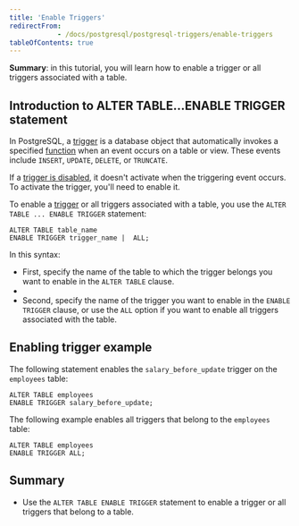 ```yaml
---
title: 'Enable Triggers'
redirectFrom: 
            - /docs/postgresql/postgresql-triggers/enable-triggers
tableOfContents: true
---
```



**Summary**: in this tutorial, you will learn how to enable a trigger or all triggers associated with a table.

## Introduction to ALTER TABLE...ENABLE TRIGGER statement

In PostgreSQL, a [trigger](/docs/postgresql/postgresql-triggers/introduction-postgresql-trigger) is a database object that automatically invokes a specified [function](/docs/postgresql/postgresql-plpgsql/postgresql-create-function) when an event occurs on a table or view. These events include `INSERT`, `UPDATE`, `DELETE`, or `TRUNCATE`.

If a [trigger is disabled](/docs/postgresql/postgresql-triggers/managing-postgresql-trigger), it doesn't activate when the triggering event occurs. To activate the trigger, you'll need to enable it.

To enable a [trigger](/docs/postgresql/postgresql-triggers) or all triggers associated with a table, you use the `ALTER TABLE ... ENABLE TRIGGER` statement:

```
ALTER TABLE table_name
ENABLE TRIGGER trigger_name |  ALL;
```

In this syntax:

- First, specify the name of the table to which the trigger belongs you want to enable in the `ALTER TABLE` clause.
-
- Second, specify the name of the trigger you want to enable in the `ENABLE TRIGGER` clause, or use the `ALL` option if you want to enable all triggers associated with the table.

## Enabling trigger example

The following statement enables the `salary_before_update` trigger on the `employees` table:

```
ALTER TABLE employees
ENABLE TRIGGER salary_before_update;
```

The following example enables all triggers that belong to the `employees` table:

```
ALTER TABLE employees
ENABLE TRIGGER ALL;
```

## Summary

- Use the `ALTER TABLE ENABLE TRIGGER` statement to enable a trigger or all triggers that belong to a table.
